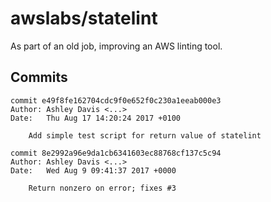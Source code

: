 # awslabs/statelint

As part of an old job, improving an AWS linting tool.

## Commits

```text
commit e49f8fe162704cdc9f0e652f0c230a1eeab000e3
Author: Ashley Davis <...>
Date:   Thu Aug 17 14:20:24 2017 +0100

    Add simple test script for return value of statelint

commit 8e2992a96e9da1cb6341603ec88768cf137c5c94
Author: Ashley Davis <...>
Date:   Wed Aug 9 09:41:37 2017 +0000

    Return nonzero on error; fixes #3
```


